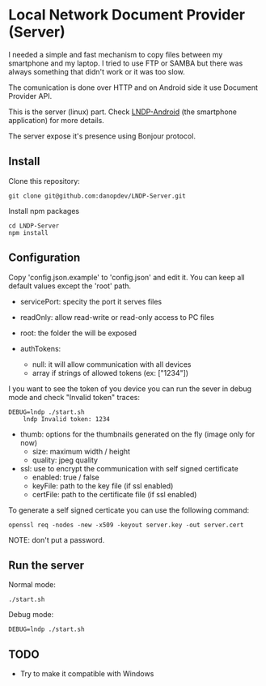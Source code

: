 # Local Network Document Provider (Server) #

I needed a simple and fast mechanism to copy files between my smartphone and my laptop.
I tried to use FTP or SAMBA but there was always something that didn't work or it was too slow.

The comunication is done over HTTP and on Android side it use Document Provider API.

This is the server (linux) part. Check [LNDP-Android](https://github.com/danopdev/LNDP-Android) (the smartphone application) for more details.

The server expose it's presence using Bonjour protocol.

## Install ##

Clone this repository:
```
git clone git@github.com:danopdev/LNDP-Server.git
```

Install npm packages
```
cd LNDP-Server
npm install
```

## Configuration ##

Copy 'config.json.example' to 'config.json' and edit it.
You can keep all default values except the 'root' path.

* servicePort: specity the port it serves files
* readOnly: allow read-write or read-only access to PC files
* root: the folder the will be exposed

* authTokens:
  * null: it will allow communication with all devices
  * array if strings of allowed tokens (ex: ["1234"])

I you want to see the token of you device you can run the sever in debug mode and check "Invalid token" traces:

```
DEBUG=lndp ./start.sh
    lndp Invalid token: 1234
```

* thumb: options for the thumbnails generated on the fly (image only for now)
  * size: maximum width / height
  * quality: jpeg quality
* ssl: use to encrypt the communication with self signed certificate
  * enabled: true / false
  * keyFile: path to the key file (if ssl enabled)
  * certFile: path to the certificate file (if ssl enabled)

To generate a self signed certicate you can use the following command:
```
openssl req -nodes -new -x509 -keyout server.key -out server.cert
```
NOTE: don't put a password.

## Run the server ##

Normal mode:
```
./start.sh
```

Debug mode:
```
DEBUG=lndp ./start.sh
```

## TODO ##

* Try to make it compatible with Windows
